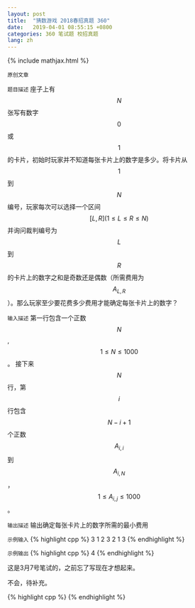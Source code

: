 ```yaml
---
layout: post
title:  "猜数游戏 2018春招真题 360"
date:   2019-04-01 08:55:15 +0800
categories: 360 笔试题 校招真题
lang: zh
---
```


<!--引用数学表达式js脚本-->
{% include mathjax.html %}

`原创文章`

`题目描述`
座子上有 $$N$$ 张写有数字 $$0$$ 或 $$1$$ 的卡片，初始时玩家并不知道每张卡片上的数字是多少。将卡片从 $$1$$ 到 $$N$$ 编号，玩家每次可以选择一个区间 $$[L, R] (1 \leq L \leq R \leq N)$$ 并询问裁判编号为 $$L$$ 到 $$R$$ 的卡片上的数字之和是奇数还是偶数（所需费用为 $$A_{L,R}$$ ）。那么玩家至少要花费多少费用才能确定每张卡片上的数字？

`输入描述`
第一行包含一个正数 $$N$$, $$1 \leq N \leq 1000$$。
接下来 $$N$$ 行，第 $$i$$ 行包含 $$N-i+1$$ 个正数 $$A_{i,i}$$ 到 $$A_{i,N}$$ ， $$1 \leq A_{i,j} \leq 1000$$。

`输出描述`
输出确定每张卡片上的数字所需的最小费用

`示例输入`
{% highlight cpp %}
3
1 2 3
2 1
3
{% endhighlight %}

`示例输出`
{% highlight cpp %}
4
{% endhighlight %}

这是3月7号笔试的，之前忘了写现在才想起来。

不会，待补充。

{% highlight cpp %}
{% endhighlight %}
